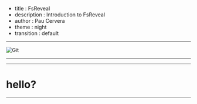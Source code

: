 - title : FsReveal
- description : Introduction to FsReveal
- author : Pau Cervera
- theme : night
- transition : default

***

![Git](http://imgs.xkcd.com/comics/git.png)

***

***

# hello?

***
